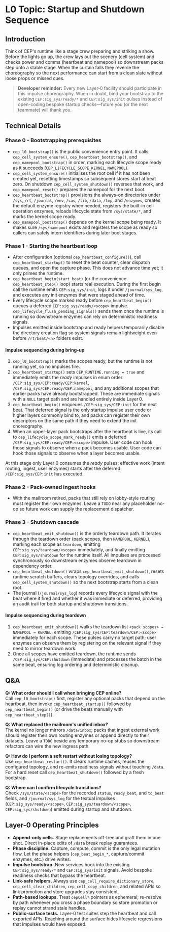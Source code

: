 # L0 Topic: Startup and Shutdown Sequence

## Introduction
Think of CEP's runtime like a stage crew preparing and striking a show. Before the lights go up, the crew lays out the scenery (cell system) and checks power and comms (heartbeat and namepool) so downstream packs step onto a stable stage. When the curtain falls they reverse the choreography so the next performance can start from a clean slate without loose props or missed cues.

> **Developer reminder:** Every new Layer‑0 facility should participate in this impulse choreography. When in doubt, bind your bootstrap to the existing `CEP:sig_sys/ready/*` and `CEP:sig_sys/init` pulses instead of open-coding bespoke startup checks—future you (or the next teammate) will thank you.

## Technical Details
### Phase 0 - Bootstrapping prerequisites
- `cep_l0_bootstrap()` is the public convenience entry point. It calls `cep_cell_system_ensure()`, `cep_heartbeat_bootstrap()`, and `cep_namepool_bootstrap()` in order, marking each lifecycle scope ready as it succeeds (`CEP_LIFECYCLE_SCOPE_KERNEL`, `NAMEPOOL`).
- `cep_cell_system_ensure()` initialises the root cell if it has not been created yet, resetting timestamps so subsequent stores start at beat zero. On shutdown `cep_cell_system_shutdown()` reverses that work, and `cep_namepool_reset()` prepares the namepool for the next boot.
- `cep_heartbeat_bootstrap()` provisions the always-on directories under `/sys`, `/rt`, `/journal`, `/env`, `/cas`, `/lib`, `/data`, `/tmp`, and `/enzymes`, creates the default enzyme registry when needed, registers the built-in cell operation enzymes, reloads lifecycle state from `/sys/state/*`, and marks the kernel scope ready.
- `cep_namepool_bootstrap()` depends on the kernel scope being ready. It makes sure `/sys/namepool` exists and registers the scope as ready so callers can safely intern identifiers during later boot stages.

### Phase 1 - Starting the heartbeat loop
- After configuration (optional `cep_heartbeat_configure()`), call `cep_heartbeat_startup()` to reset the beat counter, clear dispatch queues, and open the capture phase. This does not advance time yet; it only primes the runtime.
- `cep_heartbeat_begin(start_beat)` (or the convenience `cep_heartbeat_step()` loop) starts real execution. During the first begin call the runtime emits `CEP:sig_sys/init`, logs it under `/journal/sys_log`, and executes any init enzymes that were staged ahead of time.
- Every lifecycle scope marked ready before `cep_heartbeat_begin()` queues a deferred `CEP:sig_sys/ready/<scope>` impulse. `cep_lifecycle_flush_pending_signals()` sends them once the runtime is running so downstream enzymes can rely on deterministic readiness signals.
- Impulses emitted inside bootstrap and ready helpers temporarily disable the directory creation flag so system signals remain lightweight even before `/rt/beat/<n>` folders exist.

#### Impulse sequencing during bring-up
1. `cep_l0_bootstrap()` marks the scopes ready, but the runtime is not running yet, so no impulses fire.
2. `cep_heartbeat_startup()` sets `CEP_RUNTIME.running = true` and immediately emits the *ready* impulses in enum order:  
   `/CEP:sig_sys/CEP:ready/CEP:kernel`, `/CEP:sig_sys/CEP:ready/CEP:namepool`, and any additional scopes that earlier packs have already bootstrapped. These are immediate signals with a `NULL` target path and are handled entirely inside Layer 0.
3. `cep_heartbeat_begin()` enqueues `/CEP:sig_sys/CEP:init` for the next beat. That deferred signal is the only startup impulse user code or higher layers commonly bind to, and packs can register their own descriptors on the same path if they need to extend the init choreography.
4. When an upper-layer pack bootstraps after the heartbeat is live, its call to `cep_lifecycle_scope_mark_ready()` emits a deferred `/CEP:sig_sys/CEP:ready/CEP:<scope>` impulse. User code can hook those signals to observe when a pack becomes usable. User code can hook those signals to observe when a layer becomes usable.

At this stage only Layer 0 consumes the *ready* pulses; effective work (intent routing, ingest, user enzymes) starts after the deferred `/CEP:sig_sys/CEP:init` has executed.

### Phase 2 - Pack-owned ingest hooks
- With the mailroom retired, packs that still rely on lobby-style routing must register their own enzymes. Leave a `TODO` near any placeholder no-op so future work can supply the replacement dispatcher.

### Phase 3 - Shutdown cascade
- `cep_heartbeat_emit_shutdown()` is the orderly teardown path. It iterates through the teardown order (pack scopes, then `NAMEPOOL`, `KERNEL`), marking each scope as `teardown`, emitting `CEP:sig_sys/teardown/<scope>` immediately, and finally emitting `CEP:sig_sys/shutdown` for the runtime itself. All impulses are processed synchronously so downstream enzymes observe teardown in dependency order.
- `cep_heartbeat_shutdown()` wraps `cep_heartbeat_emit_shutdown()`, resets runtime scratch buffers, clears topology overrides, and calls `cep_cell_system_shutdown()` so the next bootstrap starts from a clean root.
- The journal (`/journal/sys_log`) records every lifecycle signal with the beat where it fired and whether it was immediate or deferred, providing an audit trail for both startup and shutdown transitions.

#### Impulse sequencing during teardown
1. `cep_heartbeat_emit_shutdown()` walks the teardown list `<pack scopes> → NAMEPOOL → KERNEL`, emitting `/CEP:sig_sys/CEP:teardown/CEP:<scope>` immediately for each scope. These pulses carry no target path; user enzymes can observe them by registering on the relevant signal if they need to mirror teardown work.
2. Once all scopes have emitted teardown, the runtime sends `/CEP:sig_sys/CEP:shutdown` (immediate) and processes the batch in the same beat, ensuring log ordering and deterministic cleanup.

## Q&A
**Q: What order should I call when bringing CEP online?**  
Call `cep_l0_bootstrap()` first, register any optional packs that depend on the heartbeat, then invoke `cep_heartbeat_startup()` followed by `cep_heartbeat_begin()` (or drive the beats manually with `cep_heartbeat_step()`).

**Q: What replaced the mailroom's unified inbox?**  
The kernel no longer mirrors `/data/inbox`; packs that ingest external work should register their own routing enzymes or append directly to their datasets. Leave a `TODO` beside any temporary no-op stubs so downstream refactors can wire the new ingress path.

**Q: How do I perform a soft restart without losing topology?**  
Use `cep_heartbeat_restart()`. It clears runtime caches, reuses the configured topology, and re-emits readiness signals without touching `/data`. For a hard reset call `cep_heartbeat_shutdown()` followed by a fresh bootstrap.

**Q: Where can I confirm lifecycle transitions?**  
Check `/sys/state/<scope>` for the recorded `status`, `ready_beat`, and `td_beat` fields, and `/journal/sys_log` for the textual impulses (`CEP:sig_sys/ready/<scope>`, `CEP:sig_sys/teardown/<scope>`, `CEP:sig_sys/shutdown`) emitted during startup and shutdown.

## Layer-0 Operating Principles
- **Append-only cells.** Stage replacements off-tree and graft them in one shot. Direct in-place edits of `/data` break replay guarantees.
- **Phase discipline.** Capture, compute, commit is the only legal mutation flow. Let the phase helpers (`cep_beat_begin_*`, capture/commit enzymes, etc.) drive writes.
- **Impulse bootstrap.** New services hook into the existing `CEP:sig_sys/ready/*` and `CEP:sig_sys/init` signals. Avoid bespoke readiness checks that bypass the heartbeat.
- **Link-safe helpers.** Always use `cep_cell_require_dictionary_store`, `cep_cell_clear_children`, `cep_cell_copy_children`, and related APIs so link promotion and store upgrades stay consistent.
- **Path-based lookups.** Treat `cepCell*` pointers as ephemeral; re-resolve by path whenever you cross a phase boundary so store promotion or replay cannot strand stale handles.
- **Public-surface tests.** Layer-0 test suites step the heartbeat and call exported APIs. Reaching around the surface hides lifecycle regressions that impulses would have exposed.
